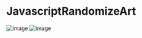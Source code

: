 # JavascriptRandomizeArt
![image](https://user-images.githubusercontent.com/86735230/184715052-062e79fd-d01b-4148-b5d2-7e64878d1f50.png)
![image](https://user-images.githubusercontent.com/86735230/184715097-de0e5ddf-5e9d-417e-b883-c11921d754fc.png)
